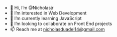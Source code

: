 - 👋 Hi, I’m @Nicholasjr
- 👀 I’m interested in Web Development
- 🌱 I’m currently learning JavaScript
- 💞️ I’m looking to collaborate on Front End projects
- 📫 Reach me at nicholasduadei14@gmail.com

<!---
Nicholasjr/Nicholasjr is a ✨ special ✨ repository because its `README.md` (this file) appears on your GitHub profile.
You can click the Preview link to take a look at your changes.
--->
